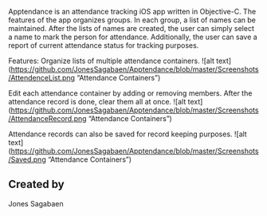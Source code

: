 Apptendance is an attendance tracking iOS app written in Objective-C.  The features of the app organizes groups.  In each group, a list of names can be maintained.  After the lists of names are created, the user can simply select a name to mark the person for attendance.  Additionally, the user can save a report of current attendance status for tracking purposes.

Features:
Organize lists of multiple attendance containers.
![alt text](https://github.com/JonesSagabaen/Apptendance/blob/master/Screenshots/AttendenceList.png “Attendance Containers”)

Edit each attendance container by adding or removing members.  After the attendance record is done, clear them all at once.
![alt text](https://github.com/JonesSagabaen/Apptendance/blob/master/Screenshots/AttendanceRecord.png “Attendance Containers”)

Attendance records can also be saved for record keeping purposes.
![alt text](https://github.com/JonesSagabaen/Apptendance/blob/master/Screenshots/Saved.png “Attendance Containers”)


## Created by
Jones Sagabaen
